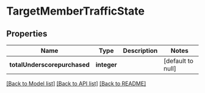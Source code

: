 # TargetMemberTrafficState

## Properties
Name | Type | Description | Notes
------------ | ------------- | ------------- | -------------
**totalUnderscorepurchased** | **integer** |  | [default to null]

[[Back to Model list]](../README.md#documentation-for-models) [[Back to API list]](../README.md#documentation-for-api-endpoints) [[Back to README]](../README.md)


